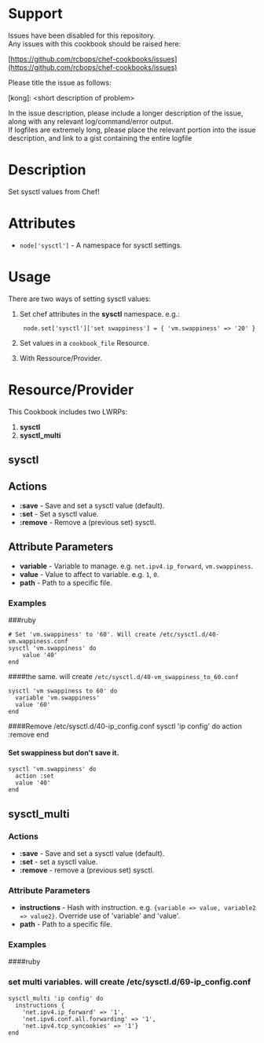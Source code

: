 Support
=======

Issues have been disabled for this repository.  
Any issues with this cookbook should be raised here:

[https://github.com/rcbops/chef-cookbooks/issues](https://github.com/rcbops/chef-cookbooks/issues)

Please title the issue as follows:

[kong]: \<short description of problem\>

In the issue description, please include a longer description of the issue, along with any relevant log/command/error output.  
If logfiles are extremely long, please place the relevant portion into the issue description, and link to a gist containing the entire logfile


Description
===========

Set sysctl values from Chef!

Attributes
==========

* `node['sysctl']` - A namespace for sysctl settings.

Usage
=====

There are two ways of setting sysctl values:

1. Set chef attributes in the **sysctl** namespace. e.g.:

        node.set['sysctl']['set swappiness'] = { 'vm.swappiness' => '20' }
2. Set values in a `cookbook_file` Resource.
3. With Ressource/Provider.

Resource/Provider
=================

This Cookbook includes two LWRPs:

1. **sysctl**
2. **sysctl_multi**

sysctl
------

## Actions

- **:save** - Save and set a sysctl value (default).
- **:set** - Set a sysctl value.
- **:remove** - Remove a (previous set) sysctl.

## Attribute Parameters

- **variable** - Variable to manage. e.g. `net.ipv4.ip_forward`, `vm.swappiness`.
- **value** - Value to affect to variable. e.g. `1`, `0`.
- **path** - Path to a specific file.

### Examples

###ruby

    # Set 'vm.swappiness' to '60'. Will create /etc/sysctl.d/40-vm.wappiness.conf
    sysctl 'vm.swappiness' do
        value '40'
    end

####the same. will create `/etc/sysctl.d/40-vm_swappiness_to_60.conf`

    sysctl 'vm swappiness to 60' do
      variable 'vm.swappiness'
      value '60'
    end

####Remove /etc/sysctl.d/40-ip_config.conf
    sysctl 'ip config' do
      action :remove
    end

#### Set swappiness but don't save it.
    sysctl 'vm.swappiness' do
      action :set
      value '40'
    end


sysctl_multi
------------

### Actions

- **:save** - Save and set a sysctl value (default).
- **:set** - set a sysctl value.
- **:remove** - remove a (previous set) sysctl.

### Attribute Parameters

- **instructions** - Hash with instruction. e.g. `{variable => value, variable2 => value2}`.
  Override use of 'variable' and 'value'.
- **path** - Path to a specific file.

### Examples

####ruby
### set multi variables. will create /etc/sysctl.d/69-ip_config.conf
    sysctl_multi 'ip config' do
      instructions {
        'net.ipv4.ip_forward' => '1',
        'net.ipv6.conf.all.forwarding' => '1',
        'net.ipv4.tcp_syncookies' => '1'}
    end

